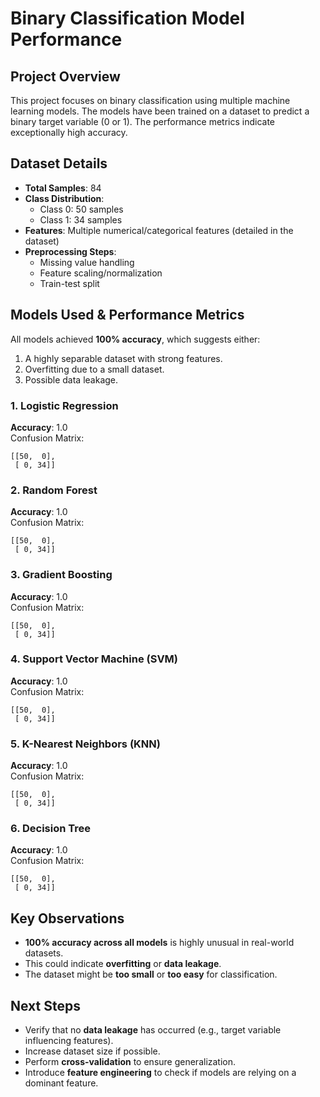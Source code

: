# Binary Classification Model Performance

## Project Overview
This project focuses on binary classification using multiple machine learning models. The models have been trained on a dataset to predict a binary target variable (0 or 1). The performance metrics indicate exceptionally high accuracy.

## Dataset Details
- **Total Samples**: 84
- **Class Distribution**:
  - Class 0: 50 samples
  - Class 1: 34 samples
- **Features**: Multiple numerical/categorical features (detailed in the dataset)
- **Preprocessing Steps**:
  - Missing value handling
  - Feature scaling/normalization
  - Train-test split

## Models Used & Performance Metrics
All models achieved **100% accuracy**, which suggests either:
1. A highly separable dataset with strong features.
2. Overfitting due to a small dataset.
3. Possible data leakage.

### 1. Logistic Regression
**Accuracy**: 1.0  
Confusion Matrix:
```
[[50,  0],
 [ 0, 34]]
```

### 2. Random Forest
**Accuracy**: 1.0  
Confusion Matrix:
```
[[50,  0],
 [ 0, 34]]
```

### 3. Gradient Boosting
**Accuracy**: 1.0  
Confusion Matrix:
```
[[50,  0],
 [ 0, 34]]
```

### 4. Support Vector Machine (SVM)
**Accuracy**: 1.0  
Confusion Matrix:
```
[[50,  0],
 [ 0, 34]]
```

### 5. K-Nearest Neighbors (KNN)
**Accuracy**: 1.0  
Confusion Matrix:
```
[[50,  0],
 [ 0, 34]]
```

### 6. Decision Tree
**Accuracy**: 1.0  
Confusion Matrix:
```
[[50,  0],
 [ 0, 34]]
```

## Key Observations
- **100% accuracy across all models** is highly unusual in real-world datasets.
- This could indicate **overfitting** or **data leakage**.
- The dataset might be **too small** or **too easy** for classification.

## Next Steps
- Verify that no **data leakage** has occurred (e.g., target variable influencing features).
- Increase dataset size if possible.
- Perform **cross-validation** to ensure generalization.
- Introduce **feature engineering** to check if models are relying on a dominant feature.
